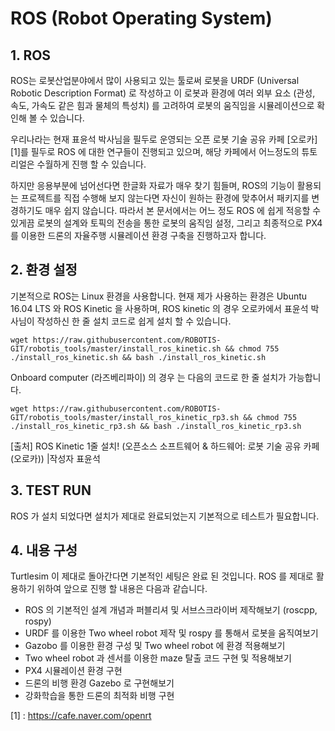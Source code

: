 # ROS (Robot Operating System)

## 1. ROS 
ROS는 로봇산업분야에서 많이 사용되고 있는 툴로써 로봇을 URDF (Universal Robotic Description Format) 로 작성하고 이 로봇과 환경에 여러 외부 요소 (관성, 속도, 가속도 같은 힘과 물체의 특성치) 를 고려하여 로봇의 움직임을 시뮬레이션으로 확인해 볼 수 있습니다.

우리나라는 현재 표윤석 박사님을 필두로 운영되는 오픈 로봇 기술 공유 카페 [오로카] [1]를 필두로 ROS 에 대한 연구들이 진행되고 있으며, 해당 카페에서 어느정도의 튜토리얼은 수월하게 진행 할 수 있습니다. 

하지만 응용부분에 넘어선다면 한글화 자료가 매우 찾기 힘들며, ROS의 기능이 활용되는 프로젝트를 직접 수행해 보지 않는다면 자신이 원하는 환경에 맞추어서 패키지를 변경하기도 매우 쉽지 않습니다. 
따라서 본 문서에서는 어느 정도 ROS 에 쉽게 적응할 수 있게끔 로봇의 설계와 토픽의 전송을 통한 로봇의 움직임 설정,
그리고 최종적으로 PX4 를 이용한 드론의 자율주행 시뮬레이션 환경 구축을 진행하고자 합니다.

## 2. 환경 설정
기본적으로 ROS는 Linux 환경을 사용합니다. 현재 제가 사용하는 환경은 Ubuntu 16.04 LTS 와 ROS Kinetic 을 사용하며, ROS kinetic 의 경우 오로카에서 표윤석 박사님이 작성하신 한 줄 설치 코드로 쉽게 설치 할 수 있습니다.

```
wget https://raw.githubusercontent.com/ROBOTIS-GIT/robotis_tools/master/install_ros_kinetic.sh && chmod 755 ./install_ros_kinetic.sh && bash ./install_ros_kinetic.sh
```

Onboard computer (라즈베리파이) 의 경우 는 다음의 코드로 한 줄 설치가 가능합니다.

```
wget https://raw.githubusercontent.com/ROBOTIS-GIT/robotis_tools/master/install_ros_kinetic_rp3.sh && chmod 755 ./install_ros_kinetic_rp3.sh && bash ./install_ros_kinetic_rp3.sh
```

[출처] ROS Kinetic 1줄 설치! (오픈소스 소프트웨어 & 하드웨어: 로봇 기술 공유 카페 (오로카)) |작성자 표윤석


## 3. TEST RUN
ROS 가 설치 되었다면 설치가 제대로 완료되었는지 기본적으로 테스트가 필요합니다.




## 4. 내용 구성
Turtlesim 이 제대로 돌아간다면 기본적인 세팅은 완료 된 것입니다. 
ROS 를 제대로 활용하기 위하여 앞으로 진행 할 내용은 다음과 같습니다.

* ROS 의 기본적인 설계 개념과 퍼블리셔 및 서브스크라이버 제작해보기 (roscpp, rospy)
* URDF 를 이용한 Two wheel robot 제작 및 rospy 를 통해서 로봇을 움직여보기
* Gazobo 를 이용한 환경 구성 및 Two wheel robot 에 환경 적용해보기
* Two wheel robot 과 센서를 이용한 maze 탈출 코드 구현 및 적용해보기
* PX4 시뮬레이션 환경 구현
* 드론의 비행 환경 Gazebo 로 구현해보기
* 강화학습을 통한 드론의 최적화 비행 구현  






[1] : https://cafe.naver.com/openrt 
 